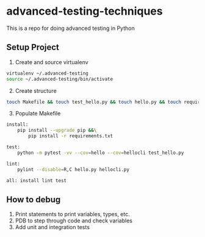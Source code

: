 # advanced-testing-techniques

This is a repo for doing advanced testing in Python

## Setup Project

1. Create and source virtualenv

```bash
virtualenv ~/.advanced-testing
source ~/.advanced-testing/bin/activate
```

2. Create structure

```bash
touch Makefile && touch test_hello.py && touch hello.py && touch requirements.txt
```

3. Populate Makefile

```bash
install:
	pip install --upgrade pip &&\
		pip install -r requirements.txt

test:
	python -m pytest -vv --cov=hello --cov=hellocli test_hello.py

lint:
	pylint --disable=R,C hello.py hellocli.py

all: install lint test
```

## How to debug

1. Print statements to print variables, types, etc.
2. PDB to step through code and check variables
3. Add unit and integration tests
